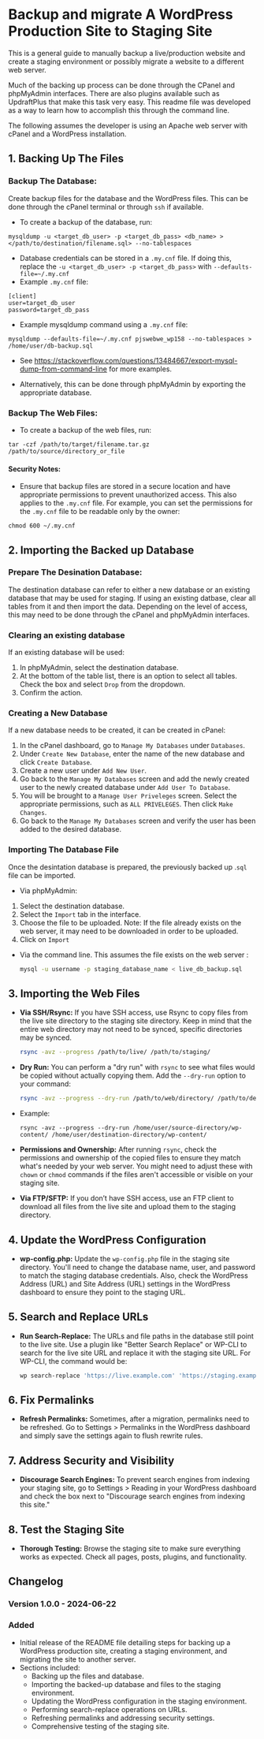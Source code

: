 # Backup and migrate A WordPress Production Site to Staging Site

This is a general guide to manually backup a live/production website and create a staging environment or possibly migrate a website to a different web server. 

Much of the backing up process can be done through the CPanel and phpMyAdmin interfaces. There are also plugins available such as UpdraftPlus that make this task very easy. This readme file was developed as a way to learn how to accomplish this through the command line.

The following assumes the developer is using an Apache web server with cPanel and a WordPress installation.

## 1. Backing Up The Files
### Backup The Database:  
Create backup files for the database and the WordPress files. This can be done through the cPanel terminal or through `ssh` if available.
 - To create a backup of the database, run:
  ```
  mysqldump -u <target_db_user> -p <target_db_pass> <db_name> > </path/to/destination/filename.sql> --no-tablespaces
  ```
  - Database credentials can be stored in a `.my.cnf` file. If doing this, replace the `-u <target_db_user> -p <target_db_pass>` with `--defaults-file=~/.my.cnf`
  - Example `.my.cnf` file:
  ```
  [client]
  user=target_db_user
  password=target_db_pass
  ```
  - Example mysqldump command using a `.my.cnf` file:
  ```
  mysqldump --defaults-file=~/.my.cnf pjswebwe_wp158 --no-tablespaces > /home/user/db-backup.sql
  ```
- See https://stackoverflow.com/questions/13484667/export-mysql-dump-from-command-line for more examples.

- Alternatively, this can be done through phpMyAdmin by exporting the appropriate database.

### Backup The Web Files:
  - To create a backup of the web files, run:
  ```
  tar -czf /path/to/target/filename.tar.gz /path/to/source/directory_or_file
  ``` 

#### Security Notes:
- Ensure that backup files are stored in a secure location and have appropriate permissions to prevent unauthorized access. This also applies to the `.my.cnf` file. For example, you can set the permissions for the `.my.cnf` file to be readable only by the owner:
```
chmod 600 ~/.my.cnf
```

## 2. Importing the Backed up Database
### Prepare The Desination Database:
 The destination database can refer to either a new database or an existing database that may be used for staging. If using an existing datbase, clear all tables from it and then import the data. Depending on the level of access, this may need to be done through the cPanel and phpMyAdmin interfaces.

 ### Clearing an existing database
  If an existing database will be used:
  1. In phpMyAdmin, select the destination database.
  2. At the bottom of the table list, there is an option to select all tables. Check the box and select `Drop` from the dropdown.
  3. Confirm the action.


### Creating a New Database
  If a new database needs to be created, it can be created in cPanel:
  1. In the cPanel dashboard, go to `Manage My Databases` under `Databases`.
  2. Under `Create New Database`, enter the name of the new database and click `Create Database`.
  3. Create a new user under `Add New User`.
  4. Go back to the `Manage My Databases` screen and add the newly created user to the newly created database under `Add User To Database`.
  5. You will be brought to a `Manage User Priveleges` screen. Select the appropriate permissions, such as `ALL PRIVELEGES`. Then click `Make Changes`.
  6. Go back to the `Manage My Databases` screen and verify the user has been added to the desired database.

### Importing The Database File
Once the desintation database is prepared, the previously backed up .`sql` file can be imported.
- Via phpMyAdmin:
1. Select the destination database.
2. Select the `Import` tab in the interface.
3. Choose the file to be uploaded. Note: If the file already exists on the web server, it may need to be downloaded in order to be uploaded.
4. Click on `Import`

- Via the command line. This assumes the file exists on the web server :
  ```bash
  mysql -u username -p staging_database_name < live_db_backup.sql
  ```


## 3. Importing the Web Files
- **Via SSH/Rsync:** If you have SSH access, use Rsync to copy files from the live site directory to the staging site directory. Keep in mind that the entire web directory may not need to be synced, specific directories may be synced.
  ```bash
  rsync -avz --progress /path/to/live/ /path/to/staging/
  ```
- **Dry Run:** You can perform a "dry run" with `rsync` to see what files would be copied without actually copying them. Add the `--dry-run` option to your command:
  ```bash
  rsync -avz --progress --dry-run /path/to/web/directory/ /path/to/destination/directory/
  ```
- Example:
  ```
  rsync -avz --progress --dry-run /home/user/source-directory/wp-content/ /home/user/destination-directory/wp-content/
  ```
- **Permissions and Ownership:** After running `rsync`, check the permissions and ownership of the copied files to ensure they match what's needed by your web server. You might need to adjust these with `chown` or `chmod` commands if the files aren't accessible or visible on your staging site.

- **Via FTP/SFTP:** If you don’t have SSH access, use an FTP client to download all files from the live site and upload them to the staging directory.

## 4. Update the WordPress Configuration
- **wp-config.php:** Update the `wp-config.php` file in the staging site directory. You'll need to change the database name, user, and password to match the staging database credentials. Also, check the WordPress Address (URL) and Site Address (URL) settings in the WordPress dashboard to ensure they point to the staging URL.

## 5. Search and Replace URLs
- **Run Search-Replace:** The URLs and file paths in the database still point to the live site. Use a plugin like "Better Search Replace" or WP-CLI to search for the live site URL and replace it with the staging site URL. For WP-CLI, the command would be:
  ```bash
  wp search-replace 'https://live.example.com' 'https://staging.example.com' --path=/path/to/staging --precise --recurse-objects --all-tables
  ```
## 6. Fix Permalinks
- **Refresh Permalinks:** Sometimes, after a migration, permalinks need to be refreshed. Go to Settings > Permalinks in the WordPress dashboard and simply save the settings again to flush rewrite rules.

## 7. Address Security and Visibility
- **Discourage Search Engines:** To prevent search engines from indexing your staging site, go to Settings > Reading in your WordPress dashboard and check the box next to "Discourage search engines from indexing this site."

## 8. Test the Staging Site
- **Thorough Testing:** Browse the staging site to make sure everything works as expected. Check all pages, posts, plugins, and functionality.

## Changelog
### Version 1.0.0 - 2024-06-22
### Added
- Initial release of the README file detailing steps for backing up a WordPress production site, creating a staging environment, and migrating the site to another server.
- Sections included:
  - Backing up the files and database.
  - Importing the backed-up database and files to the staging environment.
  - Updating the WordPress configuration in the staging environment.
  - Performing search-replace operations on URLs.
  - Refreshing permalinks and addressing security settings.
  - Comprehensive testing of the staging site.